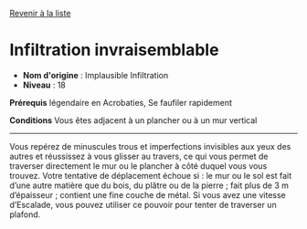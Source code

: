 [Revenir à la liste](..)

# Infiltration invraisemblable

 * **Nom d'origine** : Implausible Infiltration
 * **Niveau** : 18


<p><strong>Prérequis</strong> légendaire en Acrobaties, Se faufiler rapidement</p>
<p><strong>Conditions</strong> Vous êtes adjacent à un plancher ou à un mur vertical</p>
<hr>
<p>Vous repérez de minuscules trous et imperfections invisibles aux yeux des autres et réussissez à vous glisser au travers, ce qui vous permet de traverser directement le mur ou le plancher à côté duquel vous vous trouvez. Votre tentative de déplacement échoue si : le mur ou le sol est fait d’une autre matière que du bois, du plâtre ou de la pierre ; fait plus de 3 m d’épaisseur ; contient une fine couche de métal. Si vous avez une vitesse d’Escalade, vous pouvez utiliser ce pouvoir pour tenter de traverser un plafond.</p>